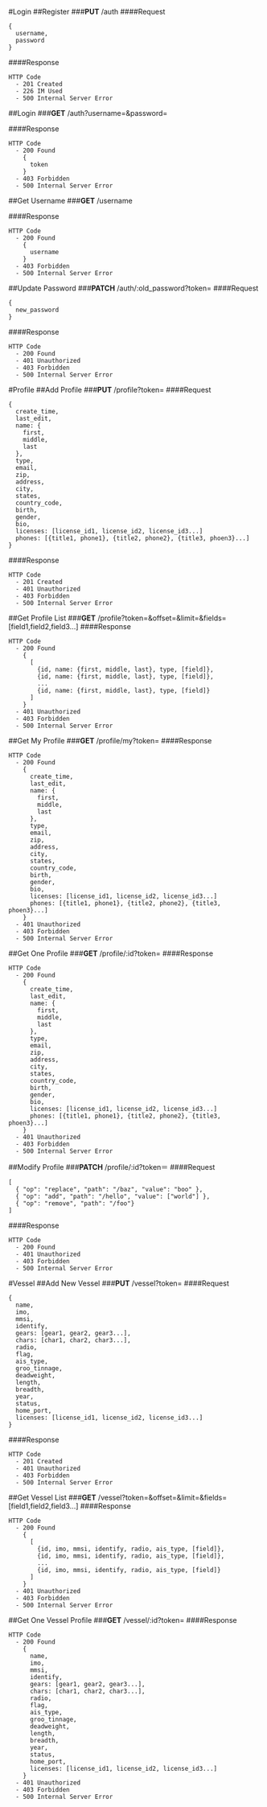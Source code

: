 #Login
##Register
###**PUT** /auth
####Request
```
{
  username,
  password
}
```

####Response
```
HTTP Code
  - 201 Created
  - 226 IM Used
  - 500 Internal Server Error
```

##Login
###**GET** /auth?username=&password=

####Response
```
HTTP Code
  - 200 Found
    {
      token
    }
  - 403 Forbidden
  - 500 Internal Server Error
```

##Get Username
###**GET** /username

####Response
```
HTTP Code
  - 200 Found
    {
      username
    }
  - 403 Forbidden
  - 500 Internal Server Error
```

##Update Password
###**PATCH** /auth/:old_password?token=
####Request
```
{
  new_password
}
```

####Response
```
HTTP Code
  - 200 Found
  - 401 Unauthorized
  - 403 Forbidden
  - 500 Internal Server Error
```


#Profile
##Add Profile
###**PUT** /profile?token=
####Request
```
{
  create_time,
  last_edit,
  name: {
    first,
    middle,
    last
  },
  type,
  email,
  zip,
  address,
  city,
  states,
  country_code,
  birth,
  gender,
  bio,
  licenses: [license_id1, license_id2, license_id3...]
  phones: [{title1, phone1}, {title2, phone2}, {title3, phoen3}...]
}
```

####Response
```
HTTP Code
  - 201 Created
  - 401 Unauthorized
  - 403 Forbidden
  - 500 Internal Server Error
```

##Get Profile List
###**GET** /profile?token=&offset=&limit=&fields=[field1,field2,field3...]
####Response
```
HTTP Code
  - 200 Found
    {
      [
        {id, name: {first, middle, last}, type, [field]},
        {id, name: {first, middle, last}, type, [field]},
        ...
        {id, name: {first, middle, last}, type, [field]}
      ]
    }
  - 401 Unauthorized
  - 403 Forbidden
  - 500 Internal Server Error
```

##Get My Profile
###**GET** /profile/my?token=
####Response
```
HTTP Code
  - 200 Found
    {
      create_time,
      last_edit,
      name: {
        first,
        middle,
        last
      },
      type,
      email,
      zip,
      address,
      city,
      states,
      country_code,
      birth,
      gender,
      bio,
      licenses: [license_id1, license_id2, license_id3...]
      phones: [{title1, phone1}, {title2, phone2}, {title3, phoen3}...]
    }
  - 401 Unauthorized
  - 403 Forbidden
  - 500 Internal Server Error
```

##Get One Profile
###**GET** /profile/:id?token=
####Response
```
HTTP Code
  - 200 Found
    {
      create_time,
      last_edit,
      name: {
        first,
        middle,
        last
      },
      type,
      email,
      zip,
      address,
      city,
      states,
      country_code,
      birth,
      gender,
      bio,
      licenses: [license_id1, license_id2, license_id3...]
      phones: [{title1, phone1}, {title2, phone2}, {title3, phoen3}...]
    }
  - 401 Unauthorized
  - 403 Forbidden
  - 500 Internal Server Error
```

##Modify Profile
###**PATCH** /profile/:id?token＝
####Request
```
[
  { "op": "replace", "path": "/baz", "value": "boo" },
  { "op": "add", "path": "/hello", "value": ["world"] },
  { "op": "remove", "path": "/foo"}
]
```

####Response
```
HTTP Code
  - 200 Found
  - 401 Unauthorized
  - 403 Forbidden
  - 500 Internal Server Error
```

#Vessel
##Add New Vessel
###**PUT** /vessel?token=
####Request
```
{
  name,
  imo,
  mmsi,
  identify,
  gears: [gear1, gear2, gear3...],
  chars: [char1, char2, char3...],
  radio,
  flag,
  ais_type,
  groo_tinnage,
  deadweight,
  length,
  breadth,
  year,
  status,
  home_port,
  licenses: [license_id1, license_id2, license_id3...]
}
```

####Response
```
HTTP Code
  - 201 Created
  - 401 Unauthorized
  - 403 Forbidden
  - 500 Internal Server Error
```

##Get Vessel List
###**GET** /vessel?token=&offset=&limit=&fields=[field1,field2,field3...]
####Response
```
HTTP Code
  - 200 Found
    {
      [
        {id, imo, mmsi, identify, radio, ais_type, [field]},
        {id, imo, mmsi, identify, radio, ais_type, [field]},
        ...
        {id, imo, mmsi, identify, radio, ais_type, [field]}
      ]
    }
  - 401 Unauthorized
  - 403 Forbidden
  - 500 Internal Server Error
```

##Get One Vessel Profile
###**GET** /vessel/:id?token=
####Response
```
HTTP Code
  - 200 Found
    {
      name,
      imo,
      mmsi,
      identify,
      gears: [gear1, gear2, gear3...],
      chars: [char1, char2, char3...],
      radio,
      flag,
      ais_type,
      groo_tinnage,
      deadweight,
      length,
      breadth,
      year,
      status,
      home_port,
      licenses: [license_id1, license_id2, license_id3...]
    }
  - 401 Unauthorized
  - 403 Forbidden
  - 500 Internal Server Error
```
